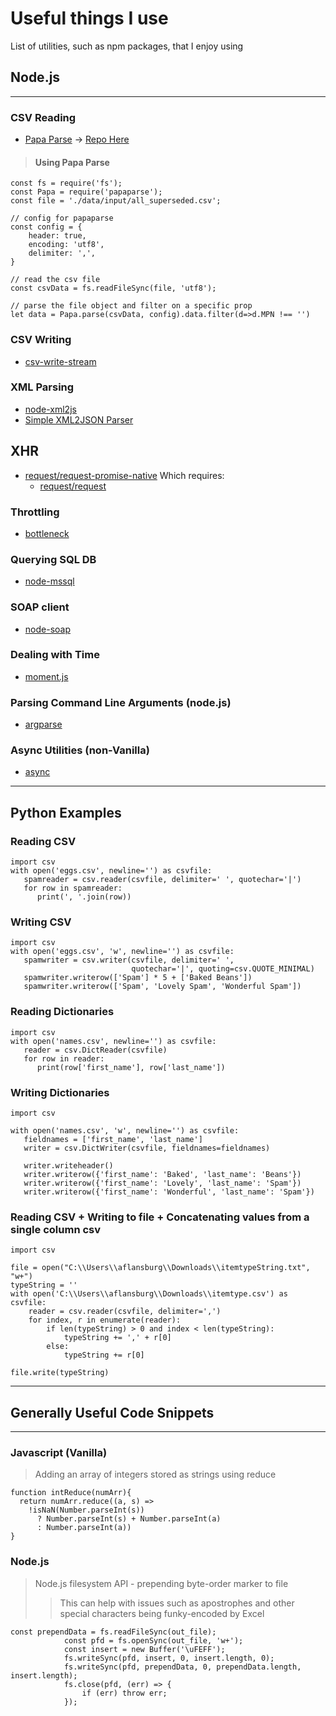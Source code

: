 # Useful things I use
List of utilities, such as npm packages, that I enjoy using

## Node.js
---

### CSV Reading
* [Papa Parse](https://www.papaparse.com/) -> [Repo Here](https://github.com/mholt/PapaParse)

> #### Using Papa Parse
```
const fs = require('fs');
const Papa = require('papaparse');
const file = './data/input/all_superseded.csv';

// config for papaparse
const config = {
    header: true,
    encoding: 'utf8',
    delimiter: ',',
}

// read the csv file
const csvData = fs.readFileSync(file, 'utf8');

// parse the file object and filter on a specific prop
let data = Papa.parse(csvData, config).data.filter(d=>d.MPN !== '')
```
### CSV Writing
* [csv-write-stream](https://github.com/maxogden/csv-write-stream)

### XML Parsing

* [node-xml2js](https://github.com/Leonidas-from-XIV/node-xml2js)
* [Simple XML2JSON Parser](https://www.npmjs.com/package/xml2json)

## XHR
* [request/request-promise-native](https://github.com/request/request-promise-native)
Which requires:
    * [request/request](https://github.com/request/request)

### Throttling
* [bottleneck](https://github.com/SGrondin/bottleneck#readme)

### Querying SQL DB
* [node-mssql](https://github.com/tediousjs/node-mssql)

### SOAP client
* [node-soap](https://github.com/vpulim/node-soap)

### Dealing with Time
* [moment.js](https://momentjs.com/)

### Parsing Command Line Arguments (node.js)
* [argparse](https://www.npmjs.com/package/argparse)

### Async Utilities (non-Vanilla)
* [async](https://caolan.github.io/async/)
---
Python Examples
---
### Reading CSV

```
import csv
with open('eggs.csv', newline='') as csvfile:
   spamreader = csv.reader(csvfile, delimiter=' ', quotechar='|')
   for row in spamreader:
      print(', '.join(row))
```

### Writing CSV
```
import csv
with open('eggs.csv', 'w', newline='') as csvfile:
   spamwriter = csv.writer(csvfile, delimiter=' ',
                           quotechar='|', quoting=csv.QUOTE_MINIMAL)
   spamwriter.writerow(['Spam'] * 5 + ['Baked Beans'])
   spamwriter.writerow(['Spam', 'Lovely Spam', 'Wonderful Spam'])
```

### Reading Dictionaries
```
import csv
with open('names.csv', newline='') as csvfile:
   reader = csv.DictReader(csvfile)
   for row in reader:
      print(row['first_name'], row['last_name'])
```

### Writing Dictionaries
```
import csv

with open('names.csv', 'w', newline='') as csvfile:
   fieldnames = ['first_name', 'last_name']
   writer = csv.DictWriter(csvfile, fieldnames=fieldnames)

   writer.writeheader()
   writer.writerow({'first_name': 'Baked', 'last_name': 'Beans'})
   writer.writerow({'first_name': 'Lovely', 'last_name': 'Spam'})
   writer.writerow({'first_name': 'Wonderful', 'last_name': 'Spam'})
```

### Reading CSV + Writing to file + Concatenating values from a single column csv
```
import csv

file = open("C:\\Users\\aflansburg\\Downloads\\itemtypeString.txt", "w+")
typeString = ''
with open('C:\\Users\\aflansburg\\Downloads\\itemtype.csv') as csvfile:
    reader = csv.reader(csvfile, delimiter=',')
    for index, r in enumerate(reader):
        if len(typeString) > 0 and index < len(typeString):
            typeString += ',' + r[0]
        else:
            typeString += r[0]

file.write(typeString)
```
---
## Generally Useful Code Snippets
---
### Javascript (Vanilla)
> Adding an array of integers stored as strings using reduce
```
function intReduce(numArr){
  return numArr.reduce((a, s) => 
    !isNaN(Number.parseInt(s)) 
      ? Number.parseInt(s) + Number.parseInt(a) 
      : Number.parseInt(a))
}
```
### Node.js
> Node.js filesystem API - prepending byte-order marker to file
> >This can help with issues such as apostrophes and other special characters being funky-encoded by Excel
```
const prependData = fs.readFileSync(out_file);
            const pfd = fs.openSync(out_file, 'w+');
            const insert = new Buffer('\uFEFF');
            fs.writeSync(pfd, insert, 0, insert.length, 0);
            fs.writeSync(pfd, prependData, 0, prependData.length, insert.length);
            fs.close(pfd, (err) => {
                if (err) throw err;
            });

```

